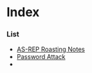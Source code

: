 # Index

### List 
- [AS-REP Roasting Notes](./AS-REP_Roasting.md)
- [Password Attack](uk32htb/Password-Attacks/README.md)
- 
